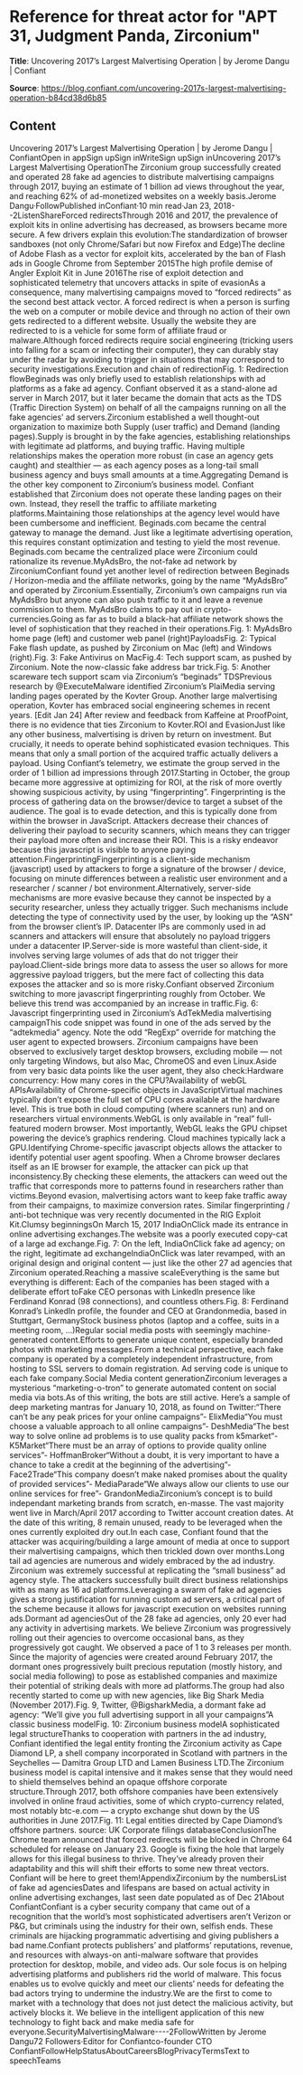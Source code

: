 # Reference for threat actor for "APT 31, Judgment Panda, Zirconium"

**Title**: Uncovering 2017’s Largest Malvertising Operation | by Jerome Dangu | Confiant

**Source**: https://blog.confiant.com/uncovering-2017s-largest-malvertising-operation-b84cd38d6b85

## Content
Uncovering 2017’s Largest Malvertising Operation | by Jerome Dangu | ConfiantOpen in appSign upSign inWriteSign upSign inUncovering 2017’s Largest Malvertising OperationThe Zirconium group successfully created and operated 28 fake ad agencies to distribute malvertising campaigns through 2017, buying an estimate of 1 billion ad views throughout the year, and reaching 62% of ad-monetized websites on a weekly basis.Jerome Dangu·FollowPublished inConfiant·10 min read·Jan 23, 2018--2ListenShareForced redirectsThrough 2016 and 2017, the prevalence of exploit kits in online advertising has decreased, as browsers became more secure. A few drivers explain this evolution:The standardization of browser sandboxes (not only Chrome/Safari but now Firefox and Edge)The decline of Adobe Flash as a vector for exploit kits, accelerated by the ban of Flash ads in Google Chrome from September 2015The high profile demise of Angler Exploit Kit in June 2016The rise of exploit detection and sophisticated telemetry that uncovers attacks in spite of evasionAs a consequence, many malvertising campaigns moved to “forced redirects” as the second best attack vector. A forced redirect is when a person is surfing the web on a computer or mobile device and through no action of their own gets redirected to a different website. Usually the website they are redirected to is a vehicle for some form of affiliate fraud or malware.Although forced redirects require social engineering (tricking users into falling for a scam or infecting their computer), they can durably stay under the radar by avoiding to trigger in situations that may correspond to security investigations.Execution and chain of redirectionFig. 1: Redirection flowBeginads was only briefly used to establish relationships with ad platforms as a fake ad agency. Confiant observed it as a stand-alone ad server in March 2017, but it later became the domain that acts as the TDS (Traffic Direction System) on behalf of all the campaigns running on all the fake agencies’ ad servers.Zirconium established a well thought-out organization to maximize both Supply (user traffic) and Demand (landing pages).Supply is brought in by the fake agencies, establishing relationships with legitimate ad platforms, and buying traffic. Having multiple relationships makes the operation more robust (in case an agency gets caught) and stealthier — as each agency poses as a long-tail small business agency and buys small amounts at a time.Aggregating Demand is the other key component to Zirconium’s business model. Confiant established that Zirconium does not operate these landing pages on their own. Instead, they resell the traffic to affiliate marketing platforms.Maintaining those relationships at the agency level would have been cumbersome and inefficient. Beginads.com became the central gateway to manage the demand. Just like a legitimate advertising operation, this requires constant optimization and testing to yield the most revenue. Beginads.com became the centralized place were Zirconium could rationalize its revenue.MyAdsBro, the not-fake ad network by ZirconiumConfiant found yet another level of redirection between Beginads / Horizon-media and the affiliate networks, going by the name “MyAdsBro” and operated by Zirconium.Essentially, Zirconium’s own campaigns run via MyAdsBro but anyone can also push traffic to it and leave a revenue commission to them. MyAdsBro claims to pay out in crypto-currencies.Going as far as to build a black-hat affiliate network shows the level of sophistication that they reached in their operations.Fig. 1: MyAdsBro home page (left) and customer web panel (right)PayloadsFig. 2: Typical Fake flash update, as pushed by Zirconium on Mac (left) and Windows (right).Fig. 3: Fake Antivirus on MacFig.4: Tech support scam, as pushed by Zirconium. Note the now-classic fake address bar trick.Fig. 5: Another scareware tech support scam via Zirconium’s “beginads” TDSPrevious research by @ExecuteMalware identified Zirconium’s PlaiMedia serving landing pages operated by the Kovter Group. Another large malvertising operation, Kovter has embraced social engineering schemes in recent years. [Edit Jan 24] After review and feedback from Kaffeine at ProofPoint, there is no evidence that ties Zirconium to Kovter.ROI and EvasionJust like any other business, malvertising is driven by return on investment. But crucially, it needs to operate behind sophisticated evasion techniques. This means that only a small portion of the acquired traffic actually delivers a payload. Using Confiant’s telemetry, we estimate the group served in the order of 1 billion ad impressions through 2017.Starting in October, the group became more aggressive at optimizing for ROI, at the risk of more overtly showing suspicious activity, by using “fingerprinting”. Fingerprinting is the process of gathering data on the browser/device to target a subset of the audience. The goal is to evade detection, and this is typically done from within the browser in JavaScript. Attackers decrease their chances of delivering their payload to security scanners, which means they can trigger their payload more often and increase their ROI. This is a risky endeavor because this javascript is visible to anyone paying attention.FingerprintingFingerprinting is a client-side mechanism (javascript) used by attackers to forge a signature of the browser / device, focusing on minute differences between a realistic user environment and a researcher / scanner / bot environment.Alternatively, server-side mechanisms are more evasive because they cannot be inspected by a security researcher, unless they actually trigger. Such mechanisms include detecting the type of connectivity used by the user, by looking up the “ASN” from the browser client’s IP. Datacenter IPs are commonly used in ad scanners and attackers will ensure that absolutely no payload triggers under a datacenter IP.Server-side is more wasteful than client-side, it involves serving large volumes of ads that do not trigger their payload.Client-side brings more data to assess the user so allows for more aggressive payload triggers, but the mere fact of collecting this data exposes the attacker and so is more risky.Confiant observed Zirconium switching to more javascript fingerprinting roughly from October. We believe this trend was accompanied by an increase in traffic.Fig. 6: Javascript fingerprinting used in Zirconium’s AdTekMedia malvertising campaignThis code snippet was found in one of the ads served by the “adtekmedia” agency. Note the odd “RegExp” override for matching the user agent to expected browsers. Zirconium campaigns have been observed to exclusively target desktop browsers, excluding mobile — not only targeting Windows, but also Mac, ChromeOS and even Linux.Aside from very basic data points like the user agent, they also check:Hardware concurrency: How many cores in the CPU?Availability of webGL APIsAvailability of Chrome-specific objects in JavaScriptVirtual machines typically don’t expose the full set of CPU cores available at the hardware level. This is true both in cloud computing (where scanners run) and on researchers virtual environments.WebGL is only available in “real” full-featured modern browser. Most importantly, WebGL leaks the GPU chipset powering the device’s graphics rendering. Cloud machines typically lack a GPU.Identifying Chrome-specific javascript objects allows the attacker to identify potential user agent spoofing. When a Chrome browser declares itself as an IE browser for example, the attacker can pick up that inconsistency.By checking these elements, the attackers can weed out the traffic that corresponds more to patterns found in researchers rather than victims.Beyond evasion, malvertising actors want to keep fake traffic away from their campaigns, to maximize conversion rates. Similar fingerprinting / anti-bot technique was very recently documented in the RIG Exploit Kit.Clumsy beginningsOn March 15, 2017 IndiaOnClick made its entrance in online advertising exchanges.The website was a poorly executed copy-cat of a large ad exchange.Fig. 7: On the left, IndiaOnClick fake ad agency; on the right, legitimate ad exchangeIndiaOnClick was later revamped, with an original design and original content — just like the other 27 ad agencies that Zirconium operated.Reaching a massive scaleEverything is the same but everything is different: Each of the companies has been staged with a deliberate effort toFake CEO personas with LinkedIn presence like Ferdinand Konrad (98 connections), and countless others.Fig. 8: Ferdinand Konrad’s LinkedIn profile, the founder and CEO at Grandonmedia, based in Stuttgart, GermanyStock business photos (laptop and a coffee, suits in a meeting room, …)Regular social media posts with seemingly machine-generated content.Efforts to generate unique content, especially branded photos with marketing messages.From a technical perspective, each fake company is operated by a completely independent infrastructure, from hosting to SSL servers to domain registration. Ad serving code is unique to each fake company.Social Media content generationZirconium leverages a mysterious “marketing-o-tron” to generate automated content on social media via bots.As of this writing, the bots are still active. Here’s a sample of deep marketing mantras for January 10, 2018, as found on Twitter:“There can’t be any peak prices for your online campaigns”- ElixMedia“You must choose a valuable approach to all online campaigns”- DeshMedia“The best way to solve online ad problems is to use quality packs from k5market“- K5Market“There must be an array of options to provide quality online services”- HoffmanBroker“Without a doubt, it is very important to have a chance to take a credit at the beginning of the advertising”- Face2Trade“This company doesn’t make naked promises about the quality of provided services”- MediaParade“We always allow our clients to use our online services for free”- GrandonMediaZirconium’s concept is to build independant marketing brands from scratch, en-masse. The vast majority went live in March/April 2017 according to Twitter account creation dates. At the date of this writing, 8 remain unused, ready to be leveraged when the ones currently exploited dry out.In each case, Confiant found that the attacker was acquiring/building a large amount of media at once to support their malvertising campaigns, which then trickled down over months.Long tail ad agencies are numerous and widely embraced by the ad industry. Zirconium was extremely successful at replicating the “small business” ad agency style. The attackers successfully built direct business relationships with as many as 16 ad platforms.Leveraging a swarm of fake ad agencies gives a strong justification for running custom ad servers, a critical part of the scheme because it allows for javascript execution on websites running ads.Dormant ad agenciesOut of the 28 fake ad agencies, only 20 ever had any activity in advertising markets. We believe Zirconium was progressively rolling out their agencies to overcome occasional bans, as they progressively got caught. We observed a pace of 1 to 3 releases per month. Since the majority of agencies were created around February 2017, the dormant ones progressively built precious reputation (mostly history, and social media following) to pose as established companies and maximize their potential of striking deals with more ad platforms.The group had also recently started to come up with new agencies, like Big Shark Media (November 2017).Fig. 9, Twitter, @BigsharkMedia, a dormant fake ad agency: “We’ll give you full advertising support in all your campaigns”A classic business modelFig. 10: Zirconium business modelA sophisticated legal structureThanks to cooperation with partners in the ad industry, Confiant identified the legal entity fronting the Zirconium activity as Cape Diamond LP, a shell company incorporated in Scotland with partners in the Seychelles — Damitra Group LTD and Lamen Business LTD.The Zirconium business model is capital intensive and it makes sense that they would need to shield themselves behind an opaque offshore corporate structure.Through 2017, both offshore companies have been extensively involved in online fraud activities, some of which crypto-currency related, most notably btc-e.com — a crypto exchange shut down by the US authorities in June 2017.Fig. 11: Legal entities directed by Cape Diamond’s offshore partners. source: UK Corporate filings databaseConclusionThe Chrome team announced that forced redirects will be blocked in Chrome 64 scheduled for release on January 23. Google is fixing the hole that largely allows for this illegal business to thrive. They’ve already proven their adaptability and this will shift their efforts to some new threat vectors. Confiant will be here to greet them!AppendixZirconium by the numbersList of fake ad agenciesDates and lifespans are based on actual activity in online advertising exchanges, last seen date populated as of Dec 21About ConfiantConfiant is a cyber security company that came out of a recognition that the world’s most sophisticated advertisers aren’t Verizon or P&G, but criminals using the industry for their own, selfish ends. These criminals are hijacking programmatic advertising and giving publishers a bad name.Confiant protects publishers’​ and platforms’​ reputations, revenue, and resources with always-on anti-malware software that provides protection for desktop, mobile, and video ads. Our sole focus is on helping advertising platforms and publishers rid the world of malware. This focus enables us to evolve quickly and meet our clients’​ needs for defeating the bad actors trying to undermine the industry.We are the first to come to market with a technology that does not just detect the malicious activity, but actively blocks it. We believe in the intelligent application of this new technology to fight back and make media safe for everyone.SecurityMalvertisingMalware----2FollowWritten by Jerome Dangu72 Followers·Editor for Confiantco-founder CTO ConfiantFollowHelpStatusAboutCareersBlogPrivacyTermsText to speechTeams































